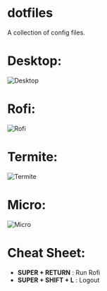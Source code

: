 # dotfiles
A collection of config files.

# Desktop:
![Desktop](https://user-images.githubusercontent.com/79030093/133771141-50f54860-cc1c-410d-8ace-2131b364dd30.png)

# Rofi:
![Rofi](https://user-images.githubusercontent.com/79030093/133771213-f1d485e9-d0a7-46f7-9558-f92e10b3724d.png)

# Termite:
![Termite](https://user-images.githubusercontent.com/79030093/133771245-78d82811-4ff0-4844-a283-7fad126a198a.png)

# Micro:
![Micro](https://user-images.githubusercontent.com/79030093/133771258-0533a358-e1d6-494c-b0ed-3df29d093d92.png)

# Cheat Sheet:
- **SUPER + RETURN** : Run Rofi
- **SUPER + SHIFT + L** : Logout
